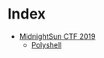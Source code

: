 # Index

-  [MidnightSun CTF 2019](MidnightSunCTF/2019)
   -  [Polyshell](MidnightSunCTF/2019/polyshell)
